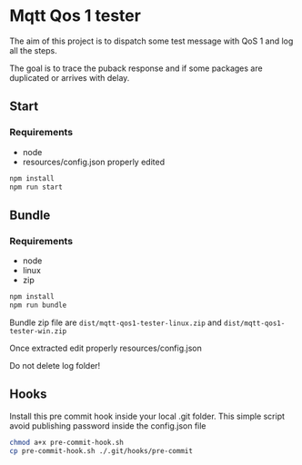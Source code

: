 # Mqtt Qos 1 tester

The aim of this project is to dispatch some test message with QoS 1 and log all the steps.

The goal is to trace the puback response and if some packages are duplicated or arrives with delay.

## Start

### Requirements

-   node
-   resources/config.json properly edited

```bash
npm install
npm run start
```

## Bundle

### Requirements

-   node
-   linux
-   zip

```bash
npm install
npm run bundle
```

Bundle zip file are <code>dist/mqtt-qos1-tester-linux.zip</code> and <code>dist/mqtt-qos1-tester-win.zip</code>

Once extracted edit properly resources/config.json

Do not delete log folder!

## Hooks

Install this pre commit hook inside your local .git folder. This simple script avoid publishing password inside the config.json file

```bash
chmod a+x pre-commit-hook.sh
cp pre-commit-hook.sh ./.git/hooks/pre-commit
```
